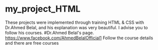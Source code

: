 # my_project_HTML
These projects were implemented through training HTML & CSS with Dr.Ahmed Belal, and his explanation was very beautiful. I advise you to follow his courses.
#Dr.Ahmed Belal's page.
https://www.facebook.com/AhmedBelalOfficial1 
Follow the course details and there are free courses
